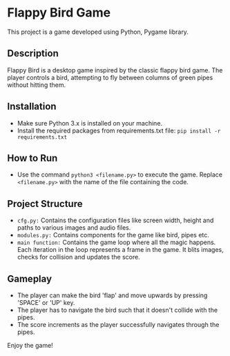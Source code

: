 # Flappy Bird Game

This project is a game developed using Python, Pygame library.

## Description

Flappy Bird is a desktop game inspired by the classic flappy bird game. The player controls a bird, attempting to fly between columns of green pipes without hitting them.

## Installation

- Make sure Python 3.x is installed on your machine.
- Install the required packages from requirements.txt file: `pip install -r requirements.txt`
  

## How to Run

- Use the command `python3 <filename.py>` to execute the game. Replace `<filename.py>` with the name of the file containing the code.

## Project Structure

- `cfg.py:` Contains the configuration files like screen width, height and paths to various images and audio files.
- `modules.py:` Contains components for the game like bird, pipes etc.
- `main function:` Contains the game loop where all the magic happens. Each iteration in the loop represents a frame in the game. It blits images, checks for collision and updates the score.

## Gameplay

- The player can make the bird 'flap' and move upwards by pressing 'SPACE' or 'UP' key.
- The player has to navigate the bird such that it doesn't collide with the pipes.
- The score increments as the player successfully navigates through the pipes.

Enjoy the game!